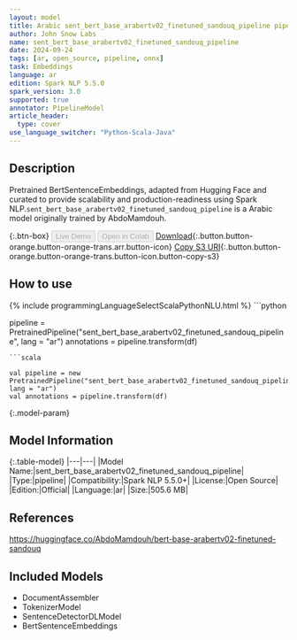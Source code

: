 ```yaml
---
layout: model
title: Arabic sent_bert_base_arabertv02_finetuned_sandouq_pipeline pipeline BertSentenceEmbeddings from AbdoMamdouh
author: John Snow Labs
name: sent_bert_base_arabertv02_finetuned_sandouq_pipeline
date: 2024-09-24
tags: [ar, open_source, pipeline, onnx]
task: Embeddings
language: ar
edition: Spark NLP 5.5.0
spark_version: 3.0
supported: true
annotator: PipelineModel
article_header:
  type: cover
use_language_switcher: "Python-Scala-Java"
---
```


## Description

Pretrained BertSentenceEmbeddings, adapted from Hugging Face and curated to provide scalability and production-readiness using Spark NLP.`sent_bert_base_arabertv02_finetuned_sandouq_pipeline` is a Arabic model originally trained by AbdoMamdouh.

{:.btn-box}
<button class="button button-orange" disabled>Live Demo</button>
<button class="button button-orange" disabled>Open in Colab</button>
[Download](https://s3.amazonaws.com/auxdata.johnsnowlabs.com/public/models/sent_bert_base_arabertv02_finetuned_sandouq_pipeline_ar_5.5.0_3.0_1727157231886.zip){:.button.button-orange.button-orange-trans.arr.button-icon}
[Copy S3 URI](s3://auxdata.johnsnowlabs.com/public/models/sent_bert_base_arabertv02_finetuned_sandouq_pipeline_ar_5.5.0_3.0_1727157231886.zip){:.button.button-orange.button-orange-trans.button-icon.button-copy-s3}

## How to use



<div class="tabs-box" markdown="1">
{% include programmingLanguageSelectScalaPythonNLU.html %}
```python

pipeline = PretrainedPipeline("sent_bert_base_arabertv02_finetuned_sandouq_pipeline", lang = "ar")
annotations =  pipeline.transform(df)   

```
```scala

val pipeline = new PretrainedPipeline("sent_bert_base_arabertv02_finetuned_sandouq_pipeline", lang = "ar")
val annotations = pipeline.transform(df)

```
</div>

{:.model-param}
## Model Information

{:.table-model}
|---|---|
|Model Name:|sent_bert_base_arabertv02_finetuned_sandouq_pipeline|
|Type:|pipeline|
|Compatibility:|Spark NLP 5.5.0+|
|License:|Open Source|
|Edition:|Official|
|Language:|ar|
|Size:|505.6 MB|

## References

https://huggingface.co/AbdoMamdouh/bert-base-arabertv02-finetuned-sandouq

## Included Models

- DocumentAssembler
- TokenizerModel
- SentenceDetectorDLModel
- BertSentenceEmbeddings
